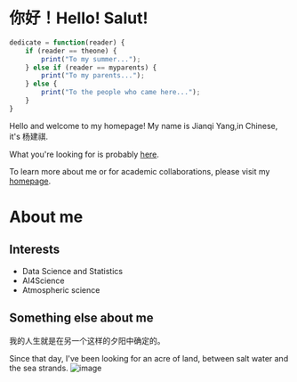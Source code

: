 # 你好！Hello! Salut!

```JavaScript
dedicate = function(reader) {
    if (reader == theone) {
        print("To my summer...");
    } else if (reader == myparents) {
        print("To my parents...");
    } else {
        print("To the people who came here...");
    }
}
```

Hello and welcome to my homepage! My name is Jianqi Yang,in Chinese, it's 杨建祺.

What you're looking for is probably [here](https://github.com/thinkswhat/Publication).

To learn more about me or for academic collaborations, please visit my [homepage](https://thinkswhat.github.io).
# About me

## Interests
- Data Science and Statistics
- AI4Science
- Atmospheric science

## Something else about me
我的人生就是在另一个这样的夕阳中确定的。

Since that day, I've been looking for an acre of land, between salt water and the sea strands.
![image](https://github.com/thinkswhat/thinkswhat.github.io/blob/main/images/Sunset.jpg)

<!--
**thinkswhat/thinkswhat** is a ✨ _special_ ✨ repository because its `README.md` (this file) appears on your GitHub profile.

Here are some ideas to get you started:

- 🔭 I’m currently working on ...
- 🌱 I’m currently learning ...
- 👯 I’m looking to collaborate on ...
- 🤔 I’m looking for help with ...
- 💬 Ask me about ...
- 📫 How to reach me: ...
- 😄 Pronouns: ...
- ⚡ Fun fact: ...
-->
